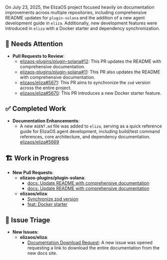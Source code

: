 On July 23, 2025, the ElizaOS project focused heavily on documentation improvements across multiple repositories, including comprehensive README updates for `plugin-solana` and the addition of a new agent development guide in `eliza`. Additionally, new development features were introduced in `eliza` with a Docker starter and dependency synchronization.

## 🚨 Needs Attention 
- **Pull Requests to Review**:
    - [elizaos-plugins/plugin-solana#12](https://github.com/elizaos-plugins/plugin-solana/pull/12): This PR updates the README with comprehensive documentation.
    - [elizaos-plugins/plugin-solana#11](https://github.com/elizaos-plugins/plugin-solana/pull/11): This PR also updates the README with comprehensive documentation.
    - [elizaos/eliza#5671](https://github.com/elizaos/eliza/pull/5671): This PR aims to synchronize the `zod` version across the entire project.
    - [elizaos/eliza#5670](https://github.com/elizaos/eliza/pull/5670): This PR introduces a new Docker starter feature.

## ✅ Completed Work
- **Documentation Enhancements**:
    - A new `AGENT.md` file was added to `eliza`, serving as a quick reference guide for ElizaOS agent development, including build/test command references, core architecture, and dependency documentation. [elizaos/eliza#5669](https://github.com/elizaos/eliza/pull/5669)

## 🏗️ Work in Progress
- **New Pull Requests**:
    - **elizaos-plugins/plugin-solana**:
        - [docs: Update README with comprehensive documentation](https://github.com/elizaos-plugins/plugin-solana/pull/12)
        - [docs: Update README with comprehensive documentation](https://github.com/elizaos-plugins/plugin-solana/pull/11)
    - **elizaos/eliza**:
        - [Synchronize zod version](https://github.com/elizaos/eliza/pull/5671)
        - [feat: Docker starter](https://github.com/elizaos/eliza/pull/5670)

## 🐞 Issue Triage
- **New Issues**:
    - **elizaos/eliza**:
        - [Documentation Download Request](https://github.com/elizaos/eliza/issues/5672): A new issue was opened requesting a link to download the entire documentation from the new docs site.